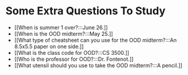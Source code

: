 # Some Extra Questions To Study
- [[When is summer 1 over?:::June 26.]]
- [[When is the OOD midterm?:::May 25.]]
- [[What type of cheatsheet can you use for the OOD midterm?:::An 8.5x5.5 paper on one side.]]
- [[What is the class code for OOD?:::CS 3500.]]
- [[Who is the professor for OOD?:::Dr. Fontenot.]]
- [[What utensil should you use to take the OOD midterm?:::A pencil.]]